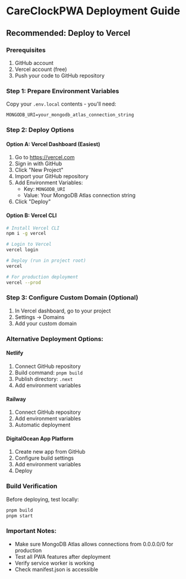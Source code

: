 # CareClockPWA Deployment Guide

## Recommended: Deploy to Vercel

### Prerequisites
1. GitHub account
2. Vercel account (free)
3. Push your code to GitHub repository

### Step 1: Prepare Environment Variables
Copy your `.env.local` contents - you'll need:
```
MONGODB_URI=your_mongodb_atlas_connection_string
```

### Step 2: Deploy Options

#### Option A: Vercel Dashboard (Easiest)
1. Go to https://vercel.com
2. Sign in with GitHub
3. Click "New Project"
4. Import your GitHub repository
5. Add Environment Variables:
   - Key: `MONGODB_URI`
   - Value: Your MongoDB Atlas connection string
6. Click "Deploy"

#### Option B: Vercel CLI
```bash
# Install Vercel CLI
npm i -g vercel

# Login to Vercel
vercel login

# Deploy (run in project root)
vercel

# For production deployment
vercel --prod
```

### Step 3: Configure Custom Domain (Optional)
1. In Vercel dashboard, go to your project
2. Settings → Domains
3. Add your custom domain

### Alternative Deployment Options:

#### Netlify
1. Connect GitHub repository
2. Build command: `pnpm build`
3. Publish directory: `.next`
4. Add environment variables

#### Railway
1. Connect GitHub repository
2. Add environment variables
3. Automatic deployment

#### DigitalOcean App Platform
1. Create new app from GitHub
2. Configure build settings
3. Add environment variables
4. Deploy

### Build Verification
Before deploying, test locally:
```bash
pnpm build
pnpm start
```

### Important Notes:
- Make sure MongoDB Atlas allows connections from 0.0.0.0/0 for production
- Test all PWA features after deployment
- Verify service worker is working
- Check manifest.json is accessible
